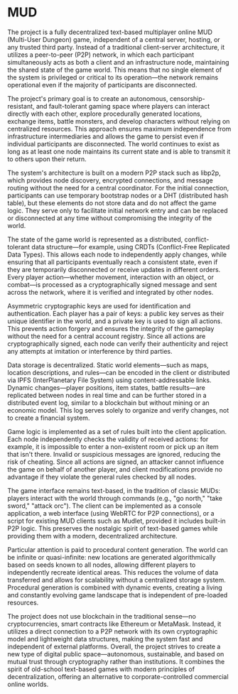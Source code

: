 # MUD
The project is a fully decentralized text-based multiplayer online MUD (Multi-User Dungeon) game, independent of a central server, hosting, or any trusted third party. Instead of a traditional client-server architecture, it utilizes a peer-to-peer (P2P) network, in which each participant simultaneously acts as both a client and an infrastructure node, maintaining the shared state of the game world. This means that no single element of the system is privileged or critical to its operation—the network remains operational even if the majority of participants are disconnected.

The project's primary goal is to create an autonomous, censorship-resistant, and fault-tolerant gaming space where players can interact directly with each other, explore procedurally generated locations, exchange items, battle monsters, and develop characters without relying on centralized resources. This approach ensures maximum independence from infrastructure intermediaries and allows the game to persist even if individual participants are disconnected. The world continues to exist as long as at least one node maintains its current state and is able to transmit it to others upon their return.

The system's architecture is built on a modern P2P stack such as libp2p, which provides node discovery, encrypted connections, and message routing without the need for a central coordinator. For the initial connection, participants can use temporary bootstrap nodes or a DHT (distributed hash table), but these elements do not store data and do not affect the game logic. They serve only to facilitate initial network entry and can be replaced or disconnected at any time without compromising the integrity of the world.

The state of the game world is represented as a distributed, conflict-tolerant data structure—for example, using CRDTs (Conflict-Free Replicated Data Types). This allows each node to independently apply changes, while ensuring that all participants eventually reach a consistent state, even if they are temporarily disconnected or receive updates in different orders. Every player action—whether movement, interaction with an object, or combat—is processed as a cryptographically signed message and sent across the network, where it is verified and integrated by other nodes.

Asymmetric cryptographic keys are used for identification and authentication. Each player has a pair of keys: a public key serves as their unique identifier in the world, and a private key is used to sign all actions. This prevents action forgery and ensures the integrity of the gameplay without the need for a central account registry. Since all actions are cryptographically signed, each node can verify their authenticity and reject any attempts at imitation or interference by third parties.

Data storage is decentralized. Static world elements—such as maps, location descriptions, and rules—can be encoded in the client or distributed via IPFS (InterPlanetary File System) using content-addressable links. Dynamic changes—player positions, item states, battle results—are replicated between nodes in real time and can be further stored in a distributed event log, similar to a blockchain but without mining or an economic model. This log serves solely to organize and verify changes, not to create a financial system.

Game logic is implemented as a set of rules built into the client application. Each node independently checks the validity of received actions: for example, it is impossible to enter a non-existent room or pick up an item that isn't there. Invalid or suspicious messages are ignored, reducing the risk of cheating. Since all actions are signed, an attacker cannot influence the game on behalf of another player, and client modifications provide no advantage if they violate the general rules checked by all nodes.

The game interface remains text-based, in the tradition of classic MUDs: players interact with the world through commands (e.g., "go north," "take sword," "attack orc"). The client can be implemented as a console application, a web interface (using WebRTC for P2P connections), or a script for existing MUD clients such as Mudlet, provided it includes built-in P2P logic. This preserves the nostalgic spirit of text-based games while providing them with a modern, decentralized architecture.

Particular attention is paid to procedural content generation. The world can be infinite or quasi-infinite: new locations are generated algorithmically based on seeds known to all nodes, allowing different players to independently recreate identical areas. This reduces the volume of data transferred and allows for scalability without a centralized storage system. Procedural generation is combined with dynamic events, creating a living and constantly evolving game landscape that is independent of pre-loaded resources.

The project does not use blockchain in the traditional sense—no cryptocurrencies, smart contracts like Ethereum or MetaMask. Instead, it utilizes a direct connection to a P2P network with its own cryptographic model and lightweight data structures, making the system fast and independent of external platforms. Overall, the project strives to create a new type of digital public space—autonomous, sustainable, and based on mutual trust through cryptography rather than institutions. It combines the spirit of old-school text-based games with modern principles of decentralization, offering an alternative to corporate-controlled commercial online worlds.
